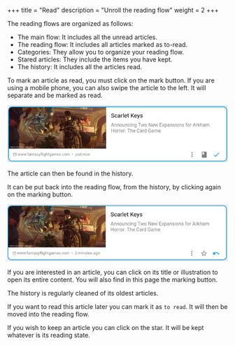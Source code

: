 +++
title = "Read"
description = "Unroll the reading flow"
weight = 2
+++

The reading flows are organized as follows:

- The main flow: It includes all the unread articles.
- The reading flow: It includes all articles marked as to-read.
- Categories: They allow you to organize your reading flow.
- Stared articles: They include the items you have kept.
- The history: It includes all the articles read.

To mark an article as read, you must click on the mark button.
If you are using a mobile phone, you can also swipe the article to the left.
It will separate and be marked as read.

![](images/mark-as-read.png)

The article can then be found in the history.

It can be put back into the reading flow, from the history, by clicking again on the marking button.

![](images/mark-as-unread.png)

If you are interested in an article, you can click on its title or illustration to open its entire content.
You will also find in this page the marking button.

The history is regularly cleaned of its oldest articles.

If you want to read this article later you can mark it as `to read`. It will then be moved into the reading flow.

If you wish to keep an article you can click on the star.
It will be kept whatever is its reading state.

